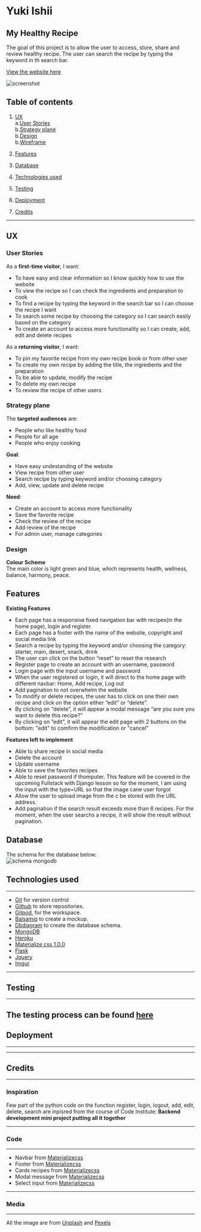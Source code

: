 # Yuki Ishii

## My Healthy Recipe 

The goal of this project is to allow the user to access, store, share  and review healthy recipe. The user can search the recipe by typing the keyword in th search bar. 

[View the website here](https://flask-recipe-manager-project.herokuapp.com/) 
 
![screenshot](https://user-images.githubusercontent.com/76018052/132107485-261f0b1f-ddba-44e5-b3f9-a3f8e1d10f7f.PNG)


## Table of contents
1. [UX](#ux)   
a.[User Stories](#user-stories)  
b.[Strategy plane](#strategy-plane)  
b.[Design](#design)  
b.[Wireframe](#wireframe)  

2. [Features](#features)  

3. [Database](#database)  

4. [Technologies used](#technologies-used)  

5. [Testing](#testing)

6. [Deployment](#deployment)

7. [Credits](#credits)
---
## UX <a name="ux"></a>

### User Stories <a name="user-stories"></a>

As a **first-time visitor**, I want:
* To have easy and clear information so I know quickly how to use the website
* To view the recipe so I can check the ingredients and preparation to cook
* To find a recipe by typing the keyword in the search bar so I can choose the recipe I want
* To search some recipe by choosing the category so I can search easily based on the category
* To create an account to access more functionality so I can create, add, edit and delete recipes

As a **returning visitor**, I want:
* To pin my favorite recipe from my own recipe book or from other user
* To create my own recipe by adding the title, the ingredients and the preparation
* To be able to update, modify the recipe
* To delete my own recipe 
* To review the recipe of other users 

### Strategy plane <a name="strategy-plane"></a>
The **targeted audiences** are: 
* People who like healthy food
* People for all age 
* People who enjoy cooking 

**Goal**:
* Have easy undestanding of the website 
* View recipe from other user
* Search recipe by typing keyword and/or choosing category
* Add, view, update and delete recipe  

**Need**:
* Create an account to access more functionality
* Save the favorite recipe 
* Check the review of the recipe 
* Add review of the recipe 
* For admin user, manage categories 

### Design <a name="design"></a>
**Colour Scheme**  
The main color is light green and blue, which represents health, wellness, balance, harmony, peace. 

## Features <a name="features"></a>

**Existing Features** 

* Each page has a responsive fixed navigation bar with recipes(in the home page), login and register.
* Each page has a footer with the name of the website, copyright and social media link
* Search a recipe by typing the keyword and/or choosing the category: starter, main, desert, snack, drink
* The user can click on the button “reset” to reset the research
* Register page to create an account with an username, password
* Login page with the input username and password
* When the user registered or login, it will direct to the home page with different navbar: Home, Add recipe, Log out 
* Add pagination to not overwhelm the website 
* To modify or delete recipes, the user has to click on one their own recipe and click on the option either “edit” or “delete”. 
* By clicking on “delete”, it will appear a modal message “are you sure you want to delete this recipe?”
* By clicking on “edit”, it will appear the edit page with 2 buttons on the bottom: "edit" to comfirm the modification or "cancel" 

**Features left to implement**

* Able to share recipe in social media
* Delete the account
* Update username 
* Able to save the favorites recipes
* Able to reset password if thomputer. This feature will be covered in the upcoming Fullstack with Django lesson so for the moment, I am using the input with the type=URL so that the image cane user forgot 
* Allow the user to upload image from the c be stored with the URL address.  
* Add pagination if the search result exceeds more than 6 recipes. For the moment, when the user searchs a recipe, it will show the result without pagination. 
 
## Database <a name="database"></a>

The schema for the database below:   
![schema mongodb](https://user-images.githubusercontent.com/76018052/132092572-e1b18587-18ab-411d-a9c8-f2d9b4d108ec.PNG)



## Technologies used <a name="technologies-used"></a>
---
* [Git](https://git-scm.com/) for version control
* [Github](https://github.com/) to store repositories.
* [Gitpod](https://www.gitpod.io/), for the workspace. 
* [Balsamiq](https://balsamiq.com/wireframes/) to create a mockup.
* [Dbdiagram](https://dbdiagram.io/home) to create the database schema.
* [MongoDB](https://mongodb.com/)
* [Heroku](https://heroku.com/)
* [Materialize css 1.0.0](https://materializecss.com/)
* [Flask](https://flask.palletsprojects.com/)
* [Jquery](https://code.jquery.com/)
* [Imgur](https://imgur.com/)
---
## Testing <a name="testing"></a>
---
The testing process can be found [here](https://github.com/yuyu78/my-healthy-recipe/blob/main/TESTING.md)
---
## Deployment <a name="deployment"></a>
---

---
## Credits <a name="credits"></a>
---
### Inspiration
Few part of the python code on the function register, login, logout, add, edit, delete, search are inpisred from the course of Code Institute: **Backend development mini project putting all it together**

---
### Code
---
* Navbar from [Materializecss](https://materializecss.com/navbar.html)
* Footer from [Materializecss](https://materializecss.com/footer.html)
* Cards recipes from [Materializecss](https://materializecss.com/cards.html#)
* Modal message from [Materializecss](https://materializecss.com/modals.html)
* Select input from [Materializecss](https://materializecss.com/select.html)
---
### Media
---
All the image are from [Unplash](https://unsplash.com/) and [Pexels](https://www.pexels.com/)

